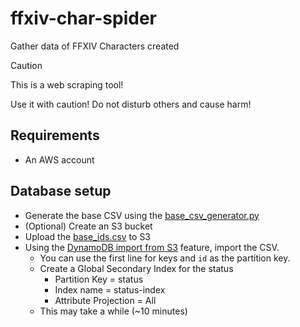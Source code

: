 # ffxiv-char-spider
Gather data of FFXIV Characters created

> [!CAUTION]
> This is a web scraping tool!
> 
> Use it with caution! Do not disturb others and cause harm!

## Requirements
* An AWS account

## Database setup
* Generate the base CSV using the [base_csv_generator.py](util/base_csv_generator.py)
* (Optional) Create an S3 bucket
* Upload the [base_ids.csv](util/base_ids.csv) to S3
* Using the [DynamoDB import from S3](https://docs.aws.amazon.com/amazondynamodb/latest/developerguide/S3DataImport.HowItWorks.html) feature, import the CSV.
  * You can use the first line for keys and `id` as the partition key.
  * Create a Global Secondary Index for the status
    * Partition Key = status
    * Index name = status-index
    * Attribute Projection = All
  * This may take a while (~10 minutes)

